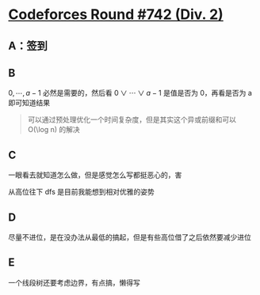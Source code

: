 # [Codeforces Round #742 (Div. 2)](https://codeforces.com/contest/1567)

## A：签到

## B

$0, \cdots, a - 1$ 必然是需要的，然后看 $0 \vee \cdots \vee a - 1$ 是值是否为 0，再看是否为 a 即可知道结果

> 可以通过预处理优化一个时间复杂度，但是其实这个异或前缀和可以 O(\log n) 的解决

## C

一眼看去就知道怎么做，但是感觉怎么写都挺恶心的，害

从高位往下 dfs 是目前我能想到相对优雅的姿势

## D

尽量不进位，是在没办法从最低的搞起，但是有些高位借了之后依然要减少进位

## E

一个线段树还要考虑边界，有点搞，懒得写
